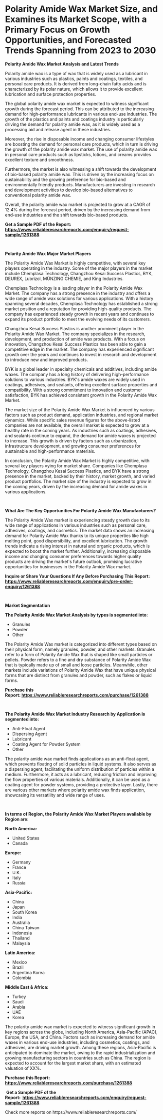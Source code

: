 <p><h1>Polarity Amide Wax Market Size, and Examines its Market Scope, with a Primary Focus on Growth Opportunities, and Forecasted Trends Spanning from 2023 to 2030</h1></p><p><strong>Polarity Amide Wax Market Analysis and Latest Trends</strong></p>
<p><p>Polarity amide wax is a type of wax that is widely used as a lubricant in various industries such as plastics, paints and coatings, textiles, and personal care products. It is derived from long-chain fatty acids and is characterized by its polar nature, which allows it to provide excellent lubrication and surface protection properties.</p><p>The global polarity amide wax market is expected to witness significant growth during the forecast period. This can be attributed to the increasing demand for high-performance lubricants in various end-use industries. The growth of the plastics and paints and coatings industry is particularly driving the demand for polarity amide wax, as it is widely used as a processing aid and release agent in these industries.</p><p>Moreover, the rise in disposable income and changing consumer lifestyles are boosting the demand for personal care products, which in turn is driving the growth of the polarity amide wax market. The use of polarity amide wax in personal care products such as lipsticks, lotions, and creams provides excellent texture and smoothness.</p><p>Furthermore, the market is also witnessing a shift towards the development of bio-based polarity amide wax. This is driven by the increasing focus on sustainability and the growing preference for bio-based and environmentally friendly products. Manufacturers are investing in research and development activities to develop bio-based alternatives to conventional polarity amide wax.</p><p>Overall, the polarity amide wax market is projected to grow at a CAGR of 12.4% during the forecast period, driven by the increasing demand from end-use industries and the shift towards bio-based products.</p></p>
<p><strong>Get a Sample PDF of the Report:&nbsp; <a href="https://www.reliableresearchreports.com/enquiry/request-sample/1261388">https://www.reliableresearchreports.com/enquiry/request-sample/1261388</a></strong></p>
<p>&nbsp;</p>
<p><strong>Polarity Amide Wax Major Market Players</strong></p>
<p><p>The Polarity Amide Wax Market is highly competitive, with several key players operating in the industry. Some of the major players in the market include Chemplasa Technology, Changzhou Kesai Success Plastics, BYK, DEUREX, Lubrizol, MÜNZING CHEMIE, and King Industries.</p><p>Chemplasa Technology is a leading player in the Polarity Amide Wax Market. The company has a strong presence in the industry and offers a wide range of amide wax solutions for various applications. With a history spanning several decades, Chemplasa Technology has established a strong market position and a reputation for providing high-quality products. The company has experienced steady growth in recent years and continues to expand its product portfolio to meet the evolving needs of its customers.</p><p>Changzhou Kesai Success Plastics is another prominent player in the Polarity Amide Wax Market. The company specializes in the research, development, and production of amide wax products. With a focus on innovation, Changzhou Kesai Success Plastics has been able to gain a competitive edge in the market. The company has experienced significant growth over the years and continues to invest in research and development to introduce new and improved products.</p><p>BYK is a global leader in specialty chemicals and additives, including amide waxes. The company has a long history of delivering high-performance solutions to various industries. BYK's amide waxes are widely used in coatings, adhesives, and sealants, offering excellent surface properties and compatibility. With a strong commitment to innovation and customer satisfaction, BYK has achieved consistent growth in the Polarity Amide Wax Market.</p><p>The market size of the Polarity Amide Wax Market is influenced by various factors such as product demand, application industries, and regional market dynamics. While specific sales revenue figures for the above-listed companies are not available, the overall market is expected to grow at a healthy rate in the coming years. As industries such as coatings, adhesives, and sealants continue to expand, the demand for amide waxes is projected to increase. This growth is driven by factors such as urbanization, infrastructure development, and growing consumer preferences for sustainable and high-performance materials.</p><p>In conclusion, the Polarity Amide Wax Market is highly competitive, with several key players vying for market share. Companies like Chemplasa Technology, Changzhou Kesai Success Plastics, and BYK have a strong presence in the market, backed by their history, market growth, and varied product portfolios. The market size of the industry is expected to grow in the coming years, driven by the increasing demand for amide waxes in various applications.</p></p>
<p>&nbsp;</p>
<p><strong>What Are The Key Opportunities For Polarity Amide Wax Manufacturers?</strong></p>
<p><p>The Polarity Amide Wax market is experiencing steady growth due to its wide range of applications in various industries such as personal care, adhesives, coatings, and cosmetics. The market data shows an increasing demand for Polarity Amide Wax thanks to its unique properties like high melting point, good dispersibility, and excellent lubrication. The growth trends indicate a rising interest in natural and organic products, which is expected to boost the market further. Additionally, increasing disposable income and changing consumer preferences towards higher quality products are driving the market's future outlook, promising lucrative opportunities for businesses in the Polarity Amide Wax market.</p></p>
<p><strong>Inquire or Share Your Questions If Any Before Purchasing This Report: <a href="https://www.reliableresearchreports.com/enquiry/pre-order-enquiry/1261388">https://www.reliableresearchreports.com/enquiry/pre-order-enquiry/1261388</a></strong></p>
<p>&nbsp;</p>
<p><strong>Market Segmentation</strong></p>
<p><strong>The Polarity Amide Wax Market Analysis by types is segmented into:</strong></p>
<p><ul><li>Granules</li><li>Powder</li><li>Other</li></ul></p>
<p><p>The Polarity Amide Wax market is categorized into different types based on their physical form, namely granules, powder, and other markets. Granules refer to a form of Polarity Amide Wax that is shaped like small particles or pellets. Powder refers to a fine and dry substance of Polarity Amide Wax that is typically made up of small and loose particles. Meanwhile, other markets include variations of Polarity Amide Wax that have unique physical forms that are distinct from granules and powder, such as flakes or liquid forms.</p></p>
<p><strong>Purchase this Report:&nbsp;<a href="https://www.reliableresearchreports.com/purchase/1261388">https://www.reliableresearchreports.com/purchase/1261388</a></strong></p>
<p>&nbsp;</p>
<p><strong>The Polarity Amide Wax Market Industry Research by Application is segmented into:</strong></p>
<p><ul><li>Anti-Float Agent</li><li>Dispersing Agent</li><li>Lubricant</li><li>Coating Agent for Powder System</li><li>Other</li></ul></p>
<p><p>The polarity amide wax market finds applications as an anti-float agent, which prevents floating of solid particles in liquid systems. It also serves as a dispersing agent, facilitating the uniform distribution of particles within a medium. Furthermore, it acts as a lubricant, reducing friction and improving the flow properties of various materials. Additionally, it can be used as a coating agent for powder systems, providing a protective layer. Lastly, there are various other markets where polarity amide wax finds application, showcasing its versatility and wide range of uses.</p></p>
<p>&nbsp;</p>
<p><strong>In terms of Region, the Polarity Amide Wax Market Players available by Region are:</strong></p>
<p>
    <p> <strong> North America: </strong>
        <ul>
            <li>United States</li>
            <li>Canada</li>
        </ul>
        </p> 
    <p> <strong> Europe: </strong>
        <ul>
            <li>Germany</li>
            <li>France</li>
            <li>U.K.</li>
            <li>Italy</li>
            <li>Russia</li>
        </ul>
        </p> 
    <p> <strong> Asia-Pacific: </strong>
        <ul>
            <li>China</li>
            <li>Japan</li>
            <li>South Korea</li>
            <li>India</li>
            <li>Australia</li>
            <li>China Taiwan</li>
            <li>Indonesia</li>
            <li>Thailand</li>
            <li>Malaysia</li>
        </ul>
        </p> 
    <p> <strong> Latin America: </strong>
        <ul>
            <li>Mexico</li>
            <li>Brazil</li>
            <li>Argentina Korea</li>
            <li>Colombia</li>
        </ul>
        </p> 
    <p> <strong> Middle East & Africa: </strong>
        <ul>
            <li>Turkey</li>
            <li>Saudi</li>
            <li>Arabia</li>
            <li>UAE</li>
            <li>Korea</li>
        </ul>
    </p>
    </p>
<p><p>The polarity amide wax market is expected to witness significant growth in key regions across the globe, including North America, Asia-Pacific (APAC), Europe, the USA, and China. Factors such as increasing demand for amide waxes in various end-use industries, including cosmetics, coatings, and adhesives, are driving market growth. Among these regions, Asia-Pacific is anticipated to dominate the market, owing to the rapid industrialization and growing manufacturing sectors in countries such as China. The region is expected to account for the largest market share, with an estimated valuation of XX%.</p></p>
<p><strong>Purchase this Report: <a href="https://www.reliableresearchreports.com/purchase/1261388">https://www.reliableresearchreports.com/purchase/1261388</a></strong></p>
<p>&nbsp;<strong>Get a Sample PDF of the Report:&nbsp;&nbsp;<a href="https://www.reliableresearchreports.com/enquiry/request-sample/1261388">https://www.reliableresearchreports.com/enquiry/request-sample/1261388</a></strong></p>
<p><strong></strong></p>
<p>Check more reports on https://www.reliableresearchreports.com/</p>